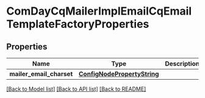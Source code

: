 # ComDayCqMailerImplEmailCqEmailTemplateFactoryProperties

## Properties
Name | Type | Description | Notes
------------ | ------------- | ------------- | -------------
**mailer_email_charset** | [**ConfigNodePropertyString**](ConfigNodePropertyString.md) |  | [optional] 

[[Back to Model list]](../README.md#documentation-for-models) [[Back to API list]](../README.md#documentation-for-api-endpoints) [[Back to README]](../README.md)


